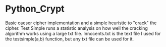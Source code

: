 # Python_Crypt
Basic caeser cipher implementation and a simple heuristic to "crack" the cipher.
Test Simple runs a statistic analysis on how well the cracking algorithm works using a large txt file.
Innocents.txt is the text file I used for the testsimple(a,b) function, but any txt file can be used for it.
